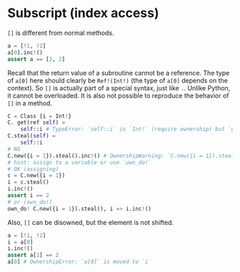# Subscript (index access)

`[]` is different from normal methods.

```python
a = [!1, !2]
a[0].inc!()
assert a == [2, 2]
```

Recall that the return value of a subroutine cannot be a reference.
The type of `a[0]` here should clearly be `Ref!(Int!)` (the type of `a[0]` depends on the context).
So `[]` is actually part of a special syntax, just like `.`. Unlike Python, it cannot be overloaded.
It is also not possible to reproduce the behavior of `[]` in a method.

```python
C = Class {i = Int!}
C. get(ref self) =
    self::i # TypeError: `self::i` is `Int!` (require ownership) but `get` doesn't own `self`
C.steal(self) =
    self::i
# NG
C.new({i = 1}).steal().inc!() # OwnershipWarning: `C.new({i = 1}).steal()` is not owned by anyone
# hint: assign to a variable or use `uwn_do!`
# OK (assigning)
c = C.new({i = 1})
i = c.steal()
i.inc!()
assert i == 2
# or (own_do!)
own_do! C.new({i = 1}).steal(), i => i.inc!()
```

Also, `[]` can be disowned, but the element is not shifted.

```python
a = [!1, !2]
i = a[0]
i.inc!()
assert a[1] == 2
a[0] # OwnershipError: `a[0]` is moved to `i`
```